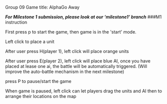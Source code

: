 Group 09
Game title: AIphaGo Away

*****For Milestone 1 submission, please look at our ‘milestone1’ branch*****
###M1 instruction

First press p to start the game, then game is in the 'start' mode.

Left click to place a unit

After user press H(player 1), left click will place orange units

After user press E(player 2), left click will place blue AI, once you have placed at lease one ai, the battle will be automatically triggered. (Will improve the auto-battle mechanism in the next milestone)

press P to pause/start the game

When game is paused, left click can let players drag the units and AI then to arrange their locations on the map
